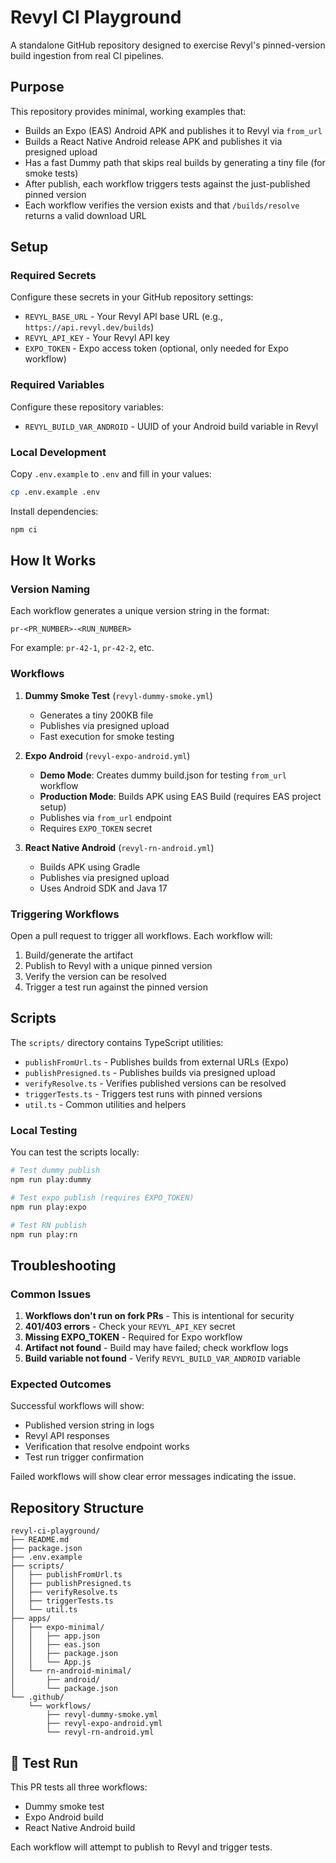 # Revyl CI Playground

A standalone GitHub repository designed to exercise Revyl's pinned-version build ingestion from real CI pipelines.

## Purpose

This repository provides minimal, working examples that:

- Builds an Expo (EAS) Android APK and publishes it to Revyl via `from_url`
- Builds a React Native Android release APK and publishes it via presigned upload
- Has a fast Dummy path that skips real builds by generating a tiny file (for smoke tests)
- After publish, each workflow triggers tests against the just-published pinned version
- Each workflow verifies the version exists and that `/builds/resolve` returns a valid download URL

## Setup

### Required Secrets

Configure these secrets in your GitHub repository settings:

- `REVYL_BASE_URL` - Your Revyl API base URL (e.g., `https://api.revyl.dev/builds`)
- `REVYL_API_KEY` - Your Revyl API key
- `EXPO_TOKEN` - Expo access token (optional, only needed for Expo workflow)

### Required Variables

Configure these repository variables:

- `REVYL_BUILD_VAR_ANDROID` - UUID of your Android build variable in Revyl

### Local Development

Copy `.env.example` to `.env` and fill in your values:

```bash
cp .env.example .env
```

Install dependencies:

```bash
npm ci
```

## How It Works

### Version Naming

Each workflow generates a unique version string in the format:

```
pr-<PR_NUMBER>-<RUN_NUMBER>
```

For example: `pr-42-1`, `pr-42-2`, etc.

### Workflows

1. **Dummy Smoke Test** (`revyl-dummy-smoke.yml`)

   - Generates a tiny 200KB file
   - Publishes via presigned upload
   - Fast execution for smoke testing

2. **Expo Android** (`revyl-expo-android.yml`)

   - **Demo Mode**: Creates dummy build.json for testing `from_url` workflow
   - **Production Mode**: Builds APK using EAS Build (requires EAS project setup)
   - Publishes via `from_url` endpoint
   - Requires `EXPO_TOKEN` secret

3. **React Native Android** (`revyl-rn-android.yml`)
   - Builds APK using Gradle
   - Publishes via presigned upload
   - Uses Android SDK and Java 17

### Triggering Workflows

Open a pull request to trigger all workflows. Each workflow will:

1. Build/generate the artifact
2. Publish to Revyl with a unique pinned version
3. Verify the version can be resolved
4. Trigger a test run against the pinned version

## Scripts

The `scripts/` directory contains TypeScript utilities:

- `publishFromUrl.ts` - Publishes builds from external URLs (Expo)
- `publishPresigned.ts` - Publishes builds via presigned upload
- `verifyResolve.ts` - Verifies published versions can be resolved
- `triggerTests.ts` - Triggers test runs with pinned versions
- `util.ts` - Common utilities and helpers

### Local Testing

You can test the scripts locally:

```bash
# Test dummy publish
npm run play:dummy

# Test expo publish (requires EXPO_TOKEN)
npm run play:expo

# Test RN publish
npm run play:rn
```

## Troubleshooting

### Common Issues

1. **Workflows don't run on fork PRs** - This is intentional for security
2. **401/403 errors** - Check your `REVYL_API_KEY` secret
3. **Missing EXPO_TOKEN** - Required for Expo workflow
4. **Artifact not found** - Build may have failed; check workflow logs
5. **Build variable not found** - Verify `REVYL_BUILD_VAR_ANDROID` variable

### Expected Outcomes

Successful workflows will show:

- Published version string in logs
- Revyl API responses
- Verification that resolve endpoint works
- Test run trigger confirmation

Failed workflows will show clear error messages indicating the issue.

## Repository Structure

```
revyl-ci-playground/
├── README.md
├── package.json
├── .env.example
├── scripts/
│   ├── publishFromUrl.ts
│   ├── publishPresigned.ts
│   ├── verifyResolve.ts
│   ├── triggerTests.ts
│   └── util.ts
├── apps/
│   ├── expo-minimal/
│   │   ├── app.json
│   │   ├── eas.json
│   │   ├── package.json
│   │   └── App.js
│   └── rn-android-minimal/
│       ├── android/
│       └── package.json
└── .github/
    └── workflows/
        ├── revyl-dummy-smoke.yml
        ├── revyl-expo-android.yml
        └── revyl-rn-android.yml
```

## 🧪 Test Run

This PR tests all three workflows:

- Dummy smoke test
- Expo Android build
- React Native Android build

Each workflow will attempt to publish to Revyl and trigger tests.
